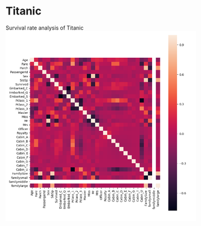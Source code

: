 # Titanic
Survival rate analysis of Titanic
![aa](https://github.com/zach1162627710/Titanic/blob/master/1.png)
